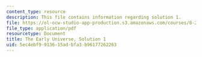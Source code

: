 ```yaml
---
content_type: resource
description: This file contains information regarding solution 1.
file: https://ol-ocw-studio-app-production.s3.amazonaws.com/courses/8-286-the-early-universe-fall-2013/5ec4ebf9913615adbfa3b96177262263_MIT8_286F13_q1sols.pdf
file_type: application/pdf
resourcetype: Document
title: The Early Universe, Solution 1
uid: 5ec4ebf9-9136-15ad-bfa3-b96177262263
---
```

